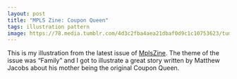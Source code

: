 ```yaml
---
layout: post
title: "MPLS Zine: Coupon Queen"
tags: illustration pattern
image: https://78.media.tumblr.com/4d3c2fba4aea21dbaf0d9c1c10753623/tumblr_mfbdsfIk8s1qbng02o1_500.jpg
---
```

This is my illustration from the latest issue of [MplsZine](https://t.umblr.com/redirect?z=http%3A%2F%2Fmplszine.com%2F&t=YjliY2M2ZGNlNmE0MDM1NjZjYjQ3MzAyNGM1YTk2YzQyYzI3NjE4MSxtYkJIM3pLVw%3D%3D&b=t%3AOfJVo-jCAgbaBkGFfFIN7Q&p=http%3A%2F%2Fwww.kylomoonguts.com%2Fpost%2F38364989887%2Fthis-is-my-illustration-from-the-latest-issue-of&m=1).  The theme of the issue was “Family” and I got to illustrate a great story written by Matthew Jacobs about his mother being the original Coupon Queen.